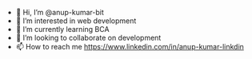 - 👋 Hi, I’m @anup-kumar-bit
- 👀 I’m interested in web development
- 🌱 I’m currently learning BCA
- 💞️ I’m looking to collaborate on development 
- 📫 How to reach me https://www.linkedin.com/in/anup-kumar-linkdin

<!---
anup-kumar-bit/anup-kumar-bit is a ✨ special ✨ repository because its `README.md` (this file) appears on your GitHub profile.
You can click the Preview link to take a look at your changes.
--->

